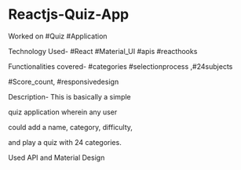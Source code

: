 # Reactjs-Quiz-App

Worked on #Quiz #Application

Technology Used- #React #Material_UI 
#apis #reacthooks 

Functionalities covered- #categories #selectionprocess ,#24subjects 

#Score_count, #responsivedesign 

Description- This is basically a simple 

quiz application wherein any user 

could add a name, category, difficulty, 

and play a quiz with 24 categories.

Used API and Material Design
